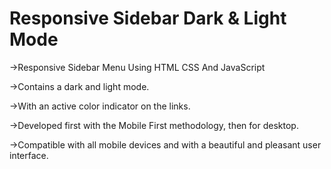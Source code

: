 # Responsive Sidebar Dark & Light Mode

->Responsive Sidebar Menu Using HTML CSS And JavaScript

->Contains a dark and light mode.

->With an active color indicator on the links.

->Developed first with the Mobile First methodology, then for desktop.

->Compatible with all mobile devices and with a beautiful and pleasant user interface.

